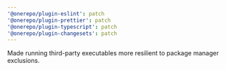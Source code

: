 ```yaml
---
'@onerepo/plugin-eslint': patch
'@onerepo/plugin-prettier': patch
'@onerepo/plugin-typescript': patch
'@onerepo/plugin-changesets': patch
---
```


Made running third-party executables more resilient to package manager exclusions.
